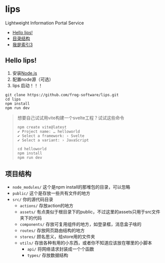 

# lips

Lightweight Information Portal Service

- [Hello lips!](#hello-lips)
- [目录结构](#项目结构)
- [我是索引3]()

## Hello lips!

1. 安装[Node.js](https://nodejs.org/en)
2. 配置node源（可选）
3. lips 启动！！！

```shell
git clone https://github.com/frog-software/lips.git
cd lips
npm install
npm run dev
```

> 想要自己试试用vite构建一个svelte工程？试试这些命令
>
> ```
> npm create vite@latest
> ✔ Project name: … helloworld
> ✔ Select a framework: › Svelte
> ✔ Select a variant: › JavaScript
> 
> cd helloworld
> npm install
> npm run dev
> ```

## 项目结构

- `node_modules/` 这个是npm install的那堆包的目录，可以忽略
- `public/` 这个是存放一些共有文件的地方
- `src/` 你的源代码目录
  - `actions/` 存放action的地方
  - `assets/` 有点类似于根目录下的public，不过这里的assets只用于src文件夹下的代码
  - `components/` 存放可复用组件的地方，如登录框，消息盒子啥的
  - `routes/` 存放网页路由结构的地方
  - `stores/` 顾名思义，给store用的文件夹
  - `utils/` 存放各种有用的小东西，或者你不知道应该放在哪里的小脚本
    - `api/` 将网络请求封装成一个个函数
    - `types/` 存放数据结构
